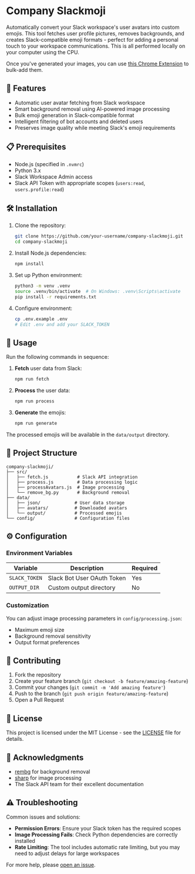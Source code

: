 # Company Slackmoji

Automatically convert your Slack workspace's user avatars into custom emojis. This tool fetches user profile pictures, removes backgrounds, and creates Slack-compatible emoji formats - perfect for adding a personal touch to your workspace communications. This is all performed locally on your computer using the CPU.

Once you've generated your images, you can use [this Chrome Extension](https://chromewebstore.google.com/detail/neutral-face-emoji-tools/anchoacphlfbdomdlomnbbfhcmcdmjej?hl=en) to bulk-add them.

## 🚀 Features

- Automatic user avatar fetching from Slack workspace
- Smart background removal using AI-powered image processing
- Bulk emoji generation in Slack-compatible format
- Intelligent filtering of bot accounts and deleted users
- Preserves image quality while meeting Slack's emoji requirements

## 📋 Prerequisites

- Node.js (specified in `.nvmrc`)
- Python 3.x
- Slack Workspace Admin access
- Slack API Token with appropriate scopes (`users:read`, `users.profile:read`)

## 🛠️ Installation

1. Clone the repository:

   ```bash
   git clone https://github.com/your-username/company-slackmoji.git
   cd company-slackmoji
   ```

2. Install Node.js dependencies:

   ```bash
   npm install
   ```

3. Set up Python environment:

   ```bash
   python3 -m venv .venv
   source .venv/bin/activate  # On Windows: .venv\Scripts\activate
   pip install -r requirements.txt
   ```

4. Configure environment:
   ```bash
   cp .env.example .env
   # Edit .env and add your SLACK_TOKEN
   ```

## 🎯 Usage

Run the following commands in sequence:

1. **Fetch** user data from Slack:

   ```bash
   npm run fetch
   ```

2. **Process** the user data:

   ```bash
   npm run process
   ```

3. **Generate** the emojis:
   ```bash
   npm run generate
   ```

The processed emojis will be available in the `data/output` directory.

## 📁 Project Structure

```
company-slackmoji/
├── src/
│   ├── fetch.js           # Slack API integration
│   ├── process.js         # Data processing logic
│   ├── processAvatars.js  # Image processing
│   └── remove_bg.py       # Background removal
├── data/
│   ├── json/             # User data storage
│   ├── avatars/          # Downloaded avatars
│   └── output/           # Processed emojis
└── config/               # Configuration files
```

## ⚙️ Configuration

### Environment Variables

| Variable      | Description                | Required |
| ------------- | -------------------------- | -------- |
| `SLACK_TOKEN` | Slack Bot User OAuth Token | Yes      |
| `OUTPUT_DIR`  | Custom output directory    | No       |

### Customization

You can adjust image processing parameters in `config/processing.json`:

- Maximum emoji size
- Background removal sensitivity
- Output format preferences

## 🤝 Contributing

1. Fork the repository
2. Create your feature branch (`git checkout -b feature/amazing-feature`)
3. Commit your changes (`git commit -m 'Add amazing feature'`)
4. Push to the branch (`git push origin feature/amazing-feature`)
5. Open a Pull Request

## 📝 License

This project is licensed under the MIT License - see the [LICENSE](LICENSE) file for details.

## 🙏 Acknowledgments

- [rembg](https://github.com/danielgatis/rembg) for background removal
- [sharp](https://sharp.pixelplumbing.com/) for image processing
- The Slack API team for their excellent documentation

## ⚠️ Troubleshooting

Common issues and solutions:

- **Permission Errors**: Ensure your Slack token has the required scopes
- **Image Processing Fails**: Check Python dependencies are correctly installed
- **Rate Limiting**: The tool includes automatic rate limiting, but you may need to adjust delays for large workspaces

For more help, please [open an issue](https://github.com/your-username/company-slackmoji/issues).
